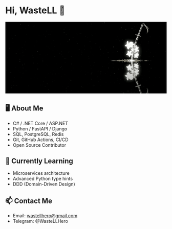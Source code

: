 # Hi, WasteLL 👋
![Приветствие](https://github.com/WasteLLHero/WasteLLHero/raw/main/profile_katana.gif)

## 🖥️ About Me
- C# / .NET Core / ASP.NET
- Python / FastAPI / Django
- SQL, PostgreSQL, Redis
- Git, GitHub Actions, CI/CD
- Open Source Contributor

## 🌱 Currently Learning
- Microservices architecture
- Advanced Python type hints
- DDD (Domain-Driven Design)

## 📫 Contact Me
- Email: wastellhero@gmail.com
- Telegram: @WasteLLHero

